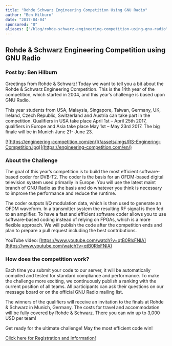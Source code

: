 ```yaml
---
title: "Rohde Schwarz Engineering Competition Using GNU Radio"
author: "Ben Hilburn"
date: "2017-04-04"
sponsored: "0"
aliases: ["/blog/rohde-schwarz-engineering-competition-using-gnu-radio", "/news/rohde-schwarz-engineering-competition-using-gnu-radio"]
---
```


## Rohde &#038; Schwarz Engineering Competition using GNU Radio
### Post by: Ben Hilburn

Greetings from Rohde & Schwarz! Today we want to tell you a bit about the Rohde & Schwarz Engineering Competition. This is the 14th year of the competition, which started in 2004, and this year’s challenge is based upon GNU Radio.

This year students from USA, Malaysia, Singapore, Taiwan, Germany, UK, Ireland, Czech Republic, Switzerland and Austria can take part in the competition. Qualifiers in USA take place April 1st – April 25th 2017, qualifiers in Europe and Asia take place May 1st – May 23rd 2017. The big finale will be in Munich June 21- June 23.

[![https://engineering-competition.com/en/](/assets/imgs/RS-Enginering-Competition.jpg)](https://engineering-competition.com/en/)

### About the Challenge

The goal of this year’s competition is to build the most efficient software-based coder for DVB-T2. The coder is the basis for an OFDM-based digital television system used primarily in Europe. You will use the latest maint branch of GNU Radio as the basis and do whatever you think is necessary to improve the performance and reduce the runtime.

The coder outputs I/Q modulation data, which is then used to generate an OFDM waveform. In a transmitter system the resulting RF signal is then fed to an amplifier. To have a fast and efficient software coder allows you to use software-based coding instead of relying on FPGAs, which is a more flexible approach. We will publish the code after the competition ends and plan to prepare a pull request including the best contributions.

YouTube video: [https://www.youtube.com/watch?v=qtB0RlxFNlA](https://www.youtube.com/watch?v=qtB0RlxFNlA)

### How does the competition work?

Each time you submit your code to our server, it will be automatically compiled and tested for standard compliance and performance. To make the challenge more exciting, we continuously publish a ranking with the current position of all teams. All participants can ask their questions on our message board or on the official GNU Radio mailing list.

The winners of the qualifiers will receive an invitation to the finals at Rohde & Schwarz in Munich, Germany. The costs for travel and accommodation will be fully covered by Rohde & Schwarz. There you can win up to 3,000 USD per team!

Get ready for the ultimate challenge! May the most efficient code win!

[Click here for Registration and information!](https://bit.ly/2ndTaLO)
